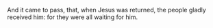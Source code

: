 And it came to pass, that, when Jesus was returned, the people gladly received him: for they were all waiting for him.
